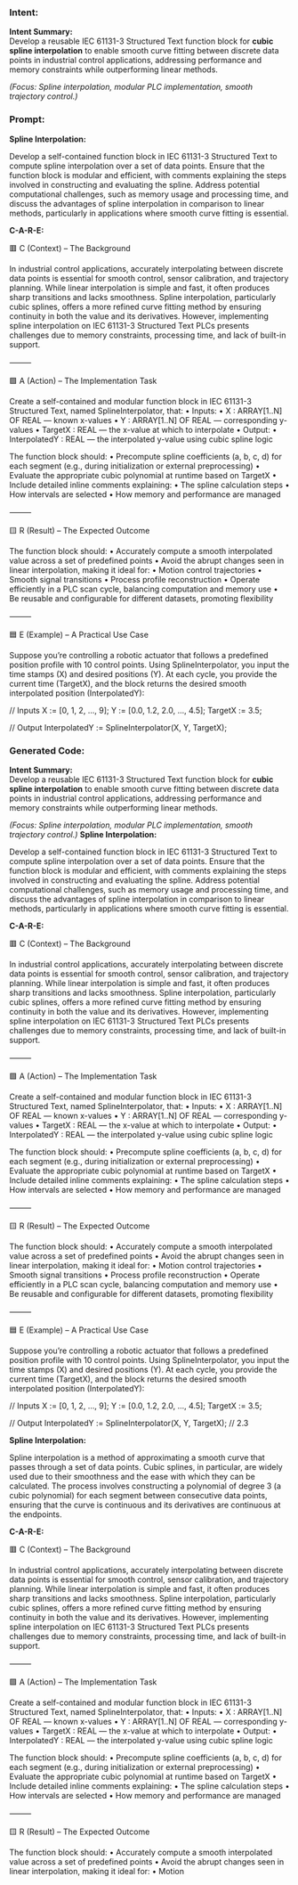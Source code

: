 ### Intent:
**Intent Summary:**  
Develop a reusable IEC 61131-3 Structured Text function block for **cubic spline interpolation** to enable smooth curve fitting between discrete data points in industrial control applications, addressing performance and memory constraints while outperforming linear methods.  

*(Focus: Spline interpolation, modular PLC implementation, smooth trajectory control.)*

### Prompt:
**Spline Interpolation:**

Develop a self-contained function block in IEC 61131-3 Structured Text to compute spline interpolation over a set of data points. Ensure that the function block is modular and efficient, with comments explaining the steps involved in constructing and evaluating the spline. Address potential computational challenges, such as memory usage and processing time, and discuss the advantages of spline interpolation in comparison to linear methods, particularly in applications where smooth curve fitting is essential.

**C-A-R-E:**

🟥 C (Context) – The Background

In industrial control applications, accurately interpolating between discrete data points is essential for smooth control, sensor calibration, and trajectory planning. While linear interpolation is simple and fast, it often produces sharp transitions and lacks smoothness. Spline interpolation, particularly cubic splines, offers a more refined curve fitting method by ensuring continuity in both the value and its derivatives. However, implementing spline interpolation on IEC 61131-3 Structured Text PLCs presents challenges due to memory constraints, processing time, and lack of built-in support.

⸻

🟩 A (Action) – The Implementation Task

Create a self-contained and modular function block in IEC 61131-3 Structured Text, named SplineInterpolator, that:
	•	Inputs:
	•	X : ARRAY[1..N] OF REAL — known x-values
	•	Y : ARRAY[1..N] OF REAL — corresponding y-values
	•	TargetX : REAL — the x-value at which to interpolate
	•	Output:
	•	InterpolatedY : REAL — the interpolated y-value using cubic spline logic

The function block should:
	•	Precompute spline coefficients (a, b, c, d) for each segment (e.g., during initialization or external preprocessing)
	•	Evaluate the appropriate cubic polynomial at runtime based on TargetX
	•	Include detailed inline comments explaining:
	•	The spline calculation steps
	•	How intervals are selected
	•	How memory and performance are managed

⸻

🟨 R (Result) – The Expected Outcome

The function block should:
	•	Accurately compute a smooth interpolated value across a set of predefined points
	•	Avoid the abrupt changes seen in linear interpolation, making it ideal for:
	•	Motion control trajectories
	•	Smooth signal transitions
	•	Process profile reconstruction
	•	Operate efficiently in a PLC scan cycle, balancing computation and memory use
	•	Be reusable and configurable for different datasets, promoting flexibility

⸻

🟦 E (Example) – A Practical Use Case

Suppose you’re controlling a robotic actuator that follows a predefined position profile with 10 control points. Using SplineInterpolator, you input the time stamps (X) and desired positions (Y). At each cycle, you provide the current time (TargetX), and the block returns the desired smooth interpolated position (InterpolatedY):

// Inputs
X := [0, 1, 2, ..., 9];
Y := [0.0, 1.2, 2.0, ..., 4.5];
TargetX := 3.5;

// Output
InterpolatedY := SplineInterpolator(X, Y, TargetX);

### Generated Code:
**Intent Summary:**  
Develop a reusable IEC 61131-3 Structured Text function block for **cubic spline interpolation** to enable smooth curve fitting between discrete data points in industrial control applications, addressing performance and memory constraints while outperforming linear methods.  

*(Focus: Spline interpolation, modular PLC implementation, smooth trajectory control.)*
**Spline Interpolation:**

Develop a self-contained function block in IEC 61131-3 Structured Text to compute spline interpolation over a set of data points. Ensure that the function block is modular and efficient, with comments explaining the steps involved in constructing and evaluating the spline. Address potential computational challenges, such as memory usage and processing time, and discuss the advantages of spline interpolation in comparison to linear methods, particularly in applications where smooth curve fitting is essential.

**C-A-R-E:**

🟥 C (Context) – The Background

In industrial control applications, accurately interpolating between discrete data points is essential for smooth control, sensor calibration, and trajectory planning. While linear interpolation is simple and fast, it often produces sharp transitions and lacks smoothness. Spline interpolation, particularly cubic splines, offers a more refined curve fitting method by ensuring continuity in both the value and its derivatives. However, implementing spline interpolation on IEC 61131-3 Structured Text PLCs presents challenges due to memory constraints, processing time, and lack of built-in support.

⸻

🟩 A (Action) – The Implementation Task

Create a self-contained and modular function block in IEC 61131-3 Structured Text, named SplineInterpolator, that:
	•	Inputs:
	•	X : ARRAY[1..N] OF REAL — known x-values
	•	Y : ARRAY[1..N] OF REAL — corresponding y-values
	•	TargetX : REAL — the x-value at which to interpolate
	•	Output:
	•	InterpolatedY : REAL — the interpolated y-value using cubic spline logic

The function block should:
	•	Precompute spline coefficients (a, b, c, d) for each segment (e.g., during initialization or external preprocessing)
	•	Evaluate the appropriate cubic polynomial at runtime based on TargetX
	•	Include detailed inline comments explaining:
	•	The spline calculation steps
	•	How intervals are selected
	•	How memory and performance are managed

⸻

🟨 R (Result) – The Expected Outcome

The function block should:
	•	Accurately compute a smooth interpolated value across a set of predefined points
	•	Avoid the abrupt changes seen in linear interpolation, making it ideal for:
	•	Motion control trajectories
	•	Smooth signal transitions
	•	Process profile reconstruction
	•	Operate efficiently in a PLC scan cycle, balancing computation and memory use
	•	Be reusable and configurable for different datasets, promoting flexibility

⸻

🟦 E (Example) – A Practical Use Case

Suppose you’re controlling a robotic actuator that follows a predefined position profile with 10 control points. Using SplineInterpolator, you input the time stamps (X) and desired positions (Y). At each cycle, you provide the current time (TargetX), and the block returns the desired smooth interpolated position (InterpolatedY):

// Inputs
X := [0, 1, 2, ..., 9];
Y := [0.0, 1.2, 2.0, ..., 4.5];
TargetX := 3.5;

// Output
InterpolatedY := SplineInterpolator(X, Y, TargetX); // 2.3

**Spline Interpolation:**

Spline interpolation is a method of approximating a smooth curve that passes through a set of data points. Cubic splines, in particular, are widely used due to their smoothness and the ease with which they can be calculated. The process involves constructing a polynomial of degree 3 (a cubic polynomial) for each segment between consecutive data points, ensuring that the curve is continuous and its derivatives are continuous at the endpoints.

**C-A-R-E:**

🟥 C (Context) – The Background

In industrial control applications, accurately interpolating between discrete data points is essential for smooth control, sensor calibration, and trajectory planning. While linear interpolation is simple and fast, it often produces sharp transitions and lacks smoothness. Spline interpolation, particularly cubic splines, offers a more refined curve fitting method by ensuring continuity in both the value and its derivatives. However, implementing spline interpolation on IEC 61131-3 Structured Text PLCs presents challenges due to memory constraints, processing time, and lack of built-in support.

⸻

🟩 A (Action) – The Implementation Task

Create a self-contained and modular function block in IEC 61131-3 Structured Text, named SplineInterpolator, that:
	•	Inputs:
	•	X : ARRAY[1..N] OF REAL — known x-values
	•	Y : ARRAY[1..N] OF REAL — corresponding y-values
	•	TargetX : REAL — the x-value at which to interpolate
	•	Output:
	•	InterpolatedY : REAL — the interpolated y-value using cubic spline logic

The function block should:
	•	Precompute spline coefficients (a, b, c, d) for each segment (e.g., during initialization or external preprocessing)
	•	Evaluate the appropriate cubic polynomial at runtime based on TargetX
	•	Include detailed inline comments explaining:
	•	The spline calculation steps
	•	How intervals are selected
	•	How memory and performance are managed

⸻

🟨 R (Result) – The Expected Outcome

The function block should:
	•	Accurately compute a smooth interpolated value across a set of predefined points
	•	Avoid the abrupt changes seen in linear interpolation, making it ideal for:
	•	Motion

